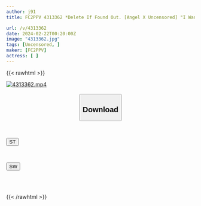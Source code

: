 ```yaml
---
author: j91
title: FC2PPV 4313362 *Delete If Found Out. [Angel X Uncensored] "I Want To Go Home…" A Super Baby-Faced Local School System Who Is Scared By The Filming And Sheds Tears. Although I Have Very Little Experience, I Will Serve You Diligently. The Job Offer Is Canceled By Inseminating The Inside Of The Pussy Dripping With Erotic Cloudy Liquid. . . A Man With No Trace

url: /v/4313362
date: 2024-02-22T00:20:00Z
image: "4313362.jpg"
tags: [Uncensored, ]
maker: [FC2PPV]
actress: [ ]
---
```



{{< rawhtml >}}

<div class="video" data-videoid="RqygXQexmehdV8l">
    <a href="javascript:;">
        <img src="/v/4313362/4313362.jpg" width="WIDTH" height="HEIGHT" alt="4313362.mp4" loading="lazy">
    </a>
</div>

<script type="text/javascript" src="https://j91.asia/asset/on-demand-st.js"></script>

<br>
  <link rel="stylesheet" href="https://j91.asia/asset/bs5.css">
  
  <center>
  <button class="btn btn-primary" type="button" data-bs-toggle="collapse" data-bs-target=".multi-collapse" aria-expanded="false" aria-controls="multiCollapseExample1 multiCollapseExample2"><h2>Download</h2></button></center>
</p>
<div class="row">
  <div class="col">
    <div class="collapse multi-collapse" id="multiCollapseExample1">
      <div class="card card-body">
	      	      <br>
<div class="buttons">  
<p><a href="https://streamtape.to/v/RqygXQexmehdV8l" target="_blank"><button class="btn-hover color-3"><i class="fa fa-download"></i> ST</button></a></p></div>
    </div>
  </div>
</div>
  <div class="col">
    <div class="collapse multi-collapse" id="multiCollapseExample2">
      <div class="card card-body">
	      <br>
<div class="buttons">
<p><a href="https://cdnwish.com/nhiefbnz7477" target="_blank"><button class="btn-hover color-2"><i class="fa fa-download"></i> SW</button></a></p></div>
<br><br>
      </div>
    </div>
  </div>
</div>

{{< /rawhtml >}}
